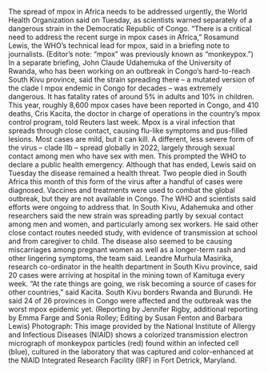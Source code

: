 The spread of mpox in Africa needs to be addressed urgently, the World Health Organization said on Tuesday, as scientists warned separately of a dangerous strain in the Democratic Republic of Congo.
“There is a critical need to address the recent surge in mpox cases in Africa,” Rosamund Lewis, the WHO’s technical lead for mpox, said in a briefing note to journalists. (Editor’s note: “mpox” was previously known as “monkeypox.”)
In a separate briefing, John Claude Udahemuka of the University of Rwanda, who has been working on an outbreak in Congo’s hard-to-reach South Kivu province, said the strain spreading there – a mutated version of the clade I mpox endemic in Congo for decades – was extremely dangerous. It has fatality rates of around 5% in adults and 10% in children.
This year, roughly 8,600 mpox cases have been reported in Congo, and 410 deaths, Cris Kacita, the doctor in charge of operations in the country’s mpox control program, told Reuters last week.
Mpox is a viral infection that spreads through close contact, causing flu-like symptoms and pus-filled lesions. Most cases are mild, but it can kill.
A different, less severe form of the virus – clade IIb – spread globally in 2022, largely through sexual contact among men who have sex with men. This prompted the WHO to declare a public health emergency. Although that has ended, Lewis said on Tuesday the disease remained a health threat. Two people died in South Africa this month of this form of the virus after a handful of cases were diagnosed.
Vaccines and treatments were used to combat the global outbreak, but they are not available in Congo.
The WHO and scientists said efforts were ongoing to address that.
In South Kivu, Adahemuka and other researchers said the new strain was spreading partly by sexual contact among men and women, and particularly among sex workers.
He said other close contact routes needed study, with evidence of transmission at school and from caregiver to child. The disease also seemed to be causing miscarriages among pregnant women as well as a longer-term rash and other lingering symptoms, the team said.
Leandre Murhula Masirika, research co-ordinator in the health department in South Kivu province, said 20 cases were arriving at hospital in the mining town of Kamituga every week.
“At the rate things are going, we risk becoming a source of cases for other countries,” said Kacita. South Kivu borders Rwanda and Burundi.
He said 24 of 26 provinces in Congo were affected and the outbreak was the worst mpox epidemic yet.
(Reporting by Jennifer Rigby, additional reporting by Emma Farge and Sonia Rolley; Editing by Susan Fenton and Barbara Lewis)
Photograph: This image provided by the National Institute of Allergy and Infectious Diseases (NIAID) shows a colorized transmission electron micrograph of monkeypox particles (red) found within an infected cell (blue), cultured in the laboratory that was captured and color-enhanced at the NIAID Integrated Research Facility (IRF) in Fort Detrick, Maryland.